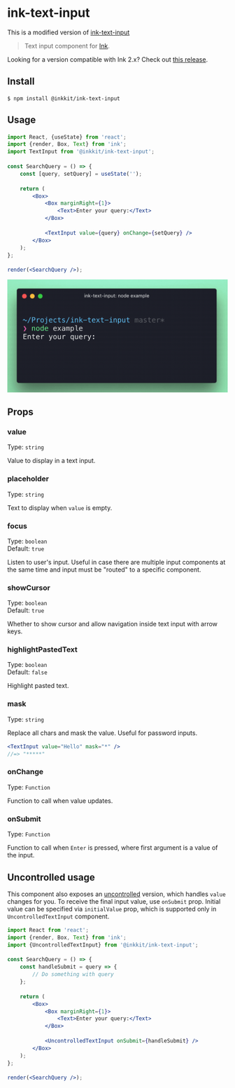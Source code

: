 # ink-text-input

This is a modified version of [ink-text-input](https://github.com/vadimdemedes/ink-text-input)

> Text input component for [Ink](https://github.com/vadimdemedes/ink).

Looking for a version compatible with Ink 2.x? Check out [this release](https://github.com/vadimdemedes/ink-text-input/tree/v3.3.0).

## Install

```
$ npm install @inkkit/ink-text-input
```

## Usage

```jsx
import React, {useState} from 'react';
import {render, Box, Text} from 'ink';
import TextInput from '@inkkit/ink-text-input';

const SearchQuery = () => {
	const [query, setQuery] = useState('');

	return (
		<Box>
			<Box marginRight={1}>
				<Text>Enter your query:</Text>
			</Box>

			<TextInput value={query} onChange={setQuery} />
		</Box>
	);
};

render(<SearchQuery />);
```

<img src="media/demo.gif" width="556">

## Props

### value

Type: `string`

Value to display in a text input.

### placeholder

Type: `string`

Text to display when `value` is empty.

### focus

Type: `boolean` \
Default: `true`

Listen to user's input. Useful in case there are multiple input components at the same time and input must be "routed" to a specific component.

### showCursor

Type: `boolean`\
Default: `true`

Whether to show cursor and allow navigation inside text input with arrow keys.

### highlightPastedText

Type: `boolean`\
Default: `false`

Highlight pasted text.

### mask

Type: `string`

Replace all chars and mask the value. Useful for password inputs.

```jsx
<TextInput value="Hello" mask="*" />
//=> "*****"
```

### onChange

Type: `Function`

Function to call when value updates.

### onSubmit

Type: `Function`

Function to call when `Enter` is pressed, where first argument is a value of the input.

## Uncontrolled usage

This component also exposes an [uncontrolled](https://reactjs.org/docs/uncontrolled-components.html) version, which handles `value` changes for you. To receive the final input value, use `onSubmit` prop.
Initial value can be specified via `initialValue` prop, which is supported only in `UncontrolledTextInput` component.

```jsx
import React from 'react';
import {render, Box, Text} from 'ink';
import {UncontrolledTextInput} from '@inkkit/ink-text-input';

const SearchQuery = () => {
	const handleSubmit = query => {
		// Do something with query
	};

	return (
		<Box>
			<Box marginRight={1}>
				<Text>Enter your query:</Text>
			</Box>

			<UncontrolledTextInput onSubmit={handleSubmit} />
		</Box>
	);
};

render(<SearchQuery />);
```
